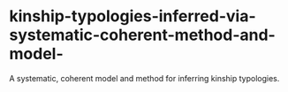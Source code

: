 # kinship-typologies-inferred-via-systematic-coherent-method-and-model-
A systematic, coherent model and method for inferring kinship typologies.
